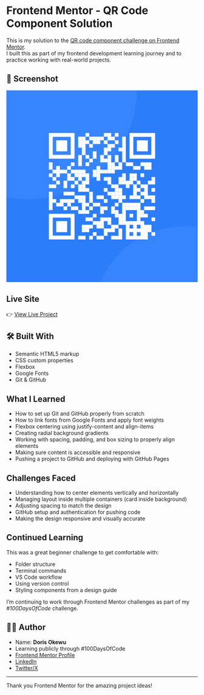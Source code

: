 # Frontend Mentor - QR Code Component Solution

This is my solution to the [QR code component challenge on Frontend Mentor](https://www.frontendmentor.io/challenges/qr-code-component-iux_sIO_H).  
I built this as part of my frontend development learning journey and to practice working with real-world projects.

## 📸 Screenshot

![Design Screenshot](./images/image-qr-code.png)

## Live Site

👉 [View Live Project](https://doris-okewu.github.io/qr-code-component/)

## 🛠 Built With

- Semantic HTML5 markup
- CSS custom properties
- Flexbox
- Google Fonts
- Git & GitHub

## What I Learned

- How to set up Git and GitHub properly from scratch
- How to link fonts from Google Fonts and apply font weights
- Flexbox centering using justify-content and align-items
- Creating radial background gradients
- Working with spacing, padding, and box sizing to properly align elements
- Making sure content is accessible and responsive
- Pushing a project to GitHub and deploying with GitHub Pages

## Challenges Faced

- Understanding how to center elements vertically and horizontally
- Managing layout inside multiple containers (card inside background)
- Adjusting spacing to match the design
- GitHub setup and authentication for pushing code
- Making the design responsive and visually accurate

## Continued Learning

This was a great beginner challenge to get comfortable with:

- Folder structure
- Terminal commands
- VS Code workflow
- Using version control
- Styling components from a design guide

I’m continuing to work through Frontend Mentor challenges as part of my _#100DaysOfCode_ challenge.

## 🙋‍♀ Author

- Name: **Doris Okewu**
- Learning publicly through #100DaysOfCode
- [Frontend Mentor Profile](https://www.frontendmentor.io/profile/Doris-Okewu)
- [LinkedIn](https://www.linkedin.com/in/doris-okewu)
- [Twitter/X](https://x.com/Doristechne)

---

Thank you Frontend Mentor for the amazing project ideas!
